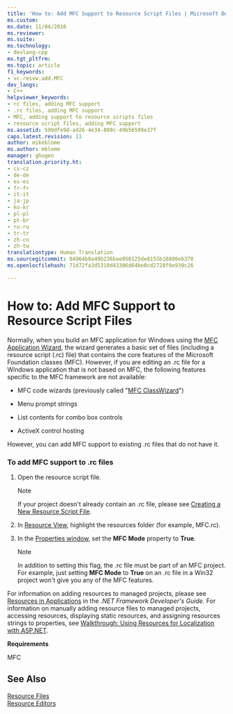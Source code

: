 ```yaml
---
title: 'How to: Add MFC Support to Resource Script Files | Microsoft Docs'
ms.custom: 
ms.date: 11/04/2016
ms.reviewer: 
ms.suite: 
ms.technology:
- devlang-cpp
ms.tgt_pltfrm: 
ms.topic: article
f1_keywords:
- vc.resvw.add.MFC
dev_langs:
- C++
helpviewer_keywords:
- rc files, adding MFC support
- .rc files, adding MFC support
- MFC, adding support to resource scripts files
- resource script files, adding MFC support
ms.assetid: 599dfe9d-ad26-4e34-899c-49b56599e37f
caps.latest.revision: 11
author: mikeblome
ms.author: mblome
manager: ghogen
translation.priority.ht:
- cs-cz
- de-de
- es-es
- fr-fr
- it-it
- ja-jp
- ko-kr
- pl-pl
- pt-br
- ru-ru
- tr-tr
- zh-cn
- zh-tw
translationtype: Human Translation
ms.sourcegitcommit: 84964b0a49b236bae056125de8155b18880eb378
ms.openlocfilehash: 71d72fa3d5310d43386d64be0cd2728f9e930c26

---
```

# How to: Add MFC Support to Resource Script Files
Normally, when you build an MFC application for Windows using the [MFC Application Wizard](../mfc/reference/mfc-application-wizard.md), the wizard generates a basic set of files (including a resource script (.rc) file) that contains the core features of the Microsoft Foundation classes (MFC). However, if you are editing an .rc file for a Windows application that is not based on MFC, the following features specific to the MFC framework are not available:  
  
-   MFC code wizards (previously called "[MFC ClassWizard](http://msdn.microsoft.com/en-us/98dc2434-ba93-4e0b-b084-1a4bc26cdf1e)")  
  
-   Menu prompt strings  
  
-   List contents for combo box controls  
  
-   ActiveX control hosting  
  
 However, you can add MFC support to existing .rc files that do not have it.  
  
### To add MFC support to .rc files  
  
1.  Open the resource script file.  
  
    > [!NOTE]
    >  If your project doesn't already contain an .rc file, please see [Creating a New Resource Script File](../windows/how-to-create-a-resource-script-file.md).  
  
2.  In [Resource View](../windows/resource-view-window.md), highlight the resources folder (for example, MFC.rc).  
  
3.  In the [Properties window](/visualstudio/ide/reference/properties-window), set the **MFC Mode** property to **True**.  
  
    > [!NOTE]
    >  In addition to setting this flag, the .rc file must be part of an MFC project. For example, just setting **MFC Mode** to **True** on an .rc file in a Win32 project won't give you any of the MFC features.  
  
 For information on adding resources to managed projects, please see [Resources in Applications](http://msdn.microsoft.com/Library/8ad495d4-2941-40cf-bf64-e82e85825890) in the *.NET Framework Developer's Guide.* For information on manually adding resource files to managed projects, accessing resources, displaying static resources, and assigning resources strings to properties, see [Walkthrough: Using Resources for Localization with ASP.NET](http://msdn.microsoft.com/Library/bb4e5b44-e2b0-48ab-bbe9-609fb33900b6).  
  
 **Requirements**  
  
 MFC  
  
## See Also  
 [Resource Files](../mfc/resource-files-visual-studio.md)   
 [Resource Editors](../mfc/resource-editors.md)


<!--HONumber=Jan17_HO2-->


